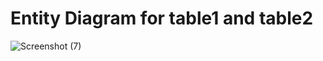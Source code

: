 # Entity Diagram for table1 and table2


![Screenshot (7)](https://user-images.githubusercontent.com/117366376/205868210-5ef1df9f-9aa7-4fdb-b49f-f5e350084c49.png)
